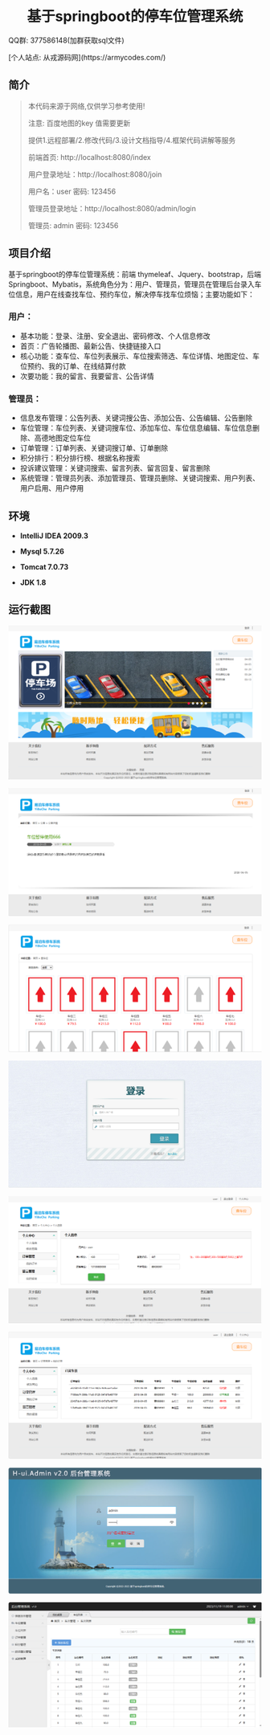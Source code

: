 <p><h1 align="center">基于springboot的停车位管理系统</h1></p>

<p>QQ群: 377586148(加群获取sql文件)</p>
<p> [个人站点: 从戎源码网](https://armycodes.com/)</p>

## 简介

> 本代码来源于网络,仅供学习参考使用!
> 
> 注意: 百度地图的key 值需要更新
> 
> 提供1.远程部署/2.修改代码/3.设计文档指导/4.框架代码讲解等服务
> 
> 前端首页: http://localhost:8080/index
> 
> 用户登录地址：http://localhost:8080/join
> 
> 用户名：user 密码: 123456
> 
> 管理员登录地址：http://localhost:8080/admin/login
> 
> 管理员: admin 密码: 123456
> 

## 项目介绍

基于springboot的停车位管理系统：前端 thymeleaf、Jquery、bootstrap，后端 Springboot、Mybatis，系统角色分为：用户、管理员，管理员在管理后台录入车位信息，用户在线查找车位、预约车位，解决停车找车位烦恼；主要功能如下：

### 用户：

- 基本功能：登录、注册、安全退出、密码修改、个人信息修改
- 首页：广告轮播图、最新公告、快捷链接入口
- 核心功能：查车位、车位列表展示、车位搜索筛选、车位详情、地图定位、车位预约、我的订单、在线结算付款
- 次要功能：我的留言、我要留言、公告详情

### 管理员：

- 信息发布管理：公告列表、关键词搜公告、添加公告、公告编辑、公告删除
- 车位管理：车位列表、关键词搜车位、添加车位、车位信息编辑、车位信息删除、高德地图定位车位
- 订单管理：订单列表、关键词搜订单、订单删除
- 积分排行：积分排行榜、根据名称搜索
- 投诉建议管理：关键词搜索、留言列表、留言回复、留言删除
- 系统管理：管理员列表、添加管理员、管理员删除、关键词搜索、用户列表、用户启用、用户停用

## 环境

- <b>IntelliJ IDEA 2009.3</b>

- <b>Mysql 5.7.26</b>

- <b>Tomcat 7.0.73</b>

- <b>JDK 1.8</b>


## 运行截图
![](screenshot/1.png)

![](screenshot/2.png)

![](screenshot/3.png)

![](screenshot/4.png)

![](screenshot/5.png)

![](screenshot/6.png)

![](screenshot/7.png)

![](screenshot/8.png)
